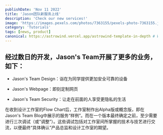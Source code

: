 ```yaml
---
publishDate: 'Nov 11 2022'
title: 'Jason团队新服务上线'
description: 'Check our new services!'
image: 'https://images.pexels.com/photos/7363155/pexels-photo-7363155.jpeg?auto=compress&cs=tinysrgb&w=800'
category: 'Tutorials'
tags: [news, product]
canonical: https://astrowind.vercel.app/astrowind-template-in-depth # When posting content to multiple platforms at the same time (such as this website and Medium) and want to specify the ultimate authority. Remove it to automatically generate canonical
---
```


## 经过数日的开发，Jason's Team开展了更多的业务，如下：
- Jason's Team Design：诣在为同学提供更加安全可靠的设备

- Jason's Webpage：即刻定制网页

- Jason's Team Security：让走在前面的人享受更隐私的生活

在收到设计工作室的Flow Chart后，工作室制作出Alpha版或概念版，即在Jason's Team Blog中展示的服务“样例”。而在一个版本最终确定之前，至少需要进行三次调试（或“调整”）。这些调试包括对工作室间所掌握的技术与技艺进行交流，以便最终“具体确认”产品总监和设计工作室的期望。